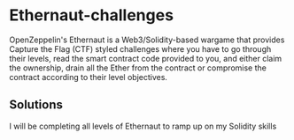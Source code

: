 # Ethernaut-challenges
OpenZeppelin's Ethernaut is a Web3/Solidity-based wargame that provides Capture the Flag (CTF) styled challenges where you have to go through their levels, read the smart contract code provided to you, and either claim the ownership, drain all the Ether from the contract or compromise the contract according to their level objectives.

## Solutions
I will be completing all levels of Ethernaut to ramp up on my Solidity skills

